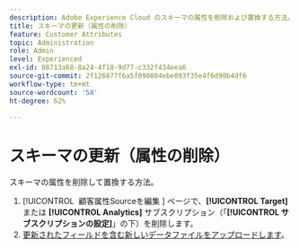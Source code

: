 ```yaml
---
description: Adobe Experience Cloud のスキーマの属性を削除および置換する方法。
title: スキーマの更新（属性の削除）
feature: Customer Attributes
topic: Administration
role: Admin
level: Experienced
exl-id: 08713a68-8a24-4f18-9d77-c332f434eea6
source-git-commit: 2f126877f6a5f090884ebe093f35e4f6d90b4df6
workflow-type: tm+mt
source-wordcount: '58'
ht-degree: 62%

---
```


# スキーマの更新（属性の削除）

スキーマの属性を削除して置換する方法。

1. [!UICONTROL &#x200B; 顧客属性Sourceを編集 &#x200B;] ページで、**[!UICONTROL Target]** または **[!UICONTROL Analytics]** サブスクリプション（「**[!UICONTROL サブスクリプションの設定]**」の下）を削除します。
1. [更新されたフィールドを含む新しいデータファイルをアップロードします](t-crs-usecase.md)。
